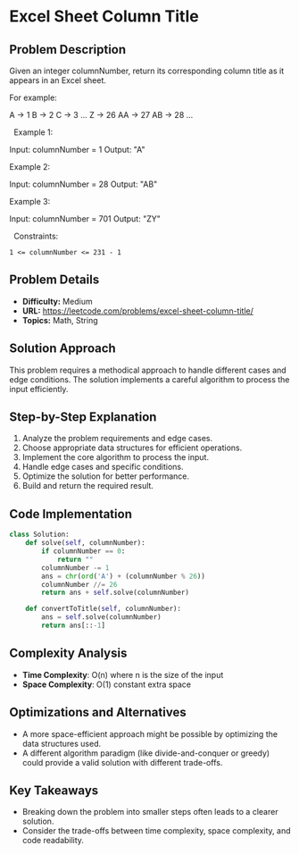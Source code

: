 # Excel Sheet Column Title

## Problem Description

Given an integer columnNumber, return its corresponding column title as it appears in an Excel sheet.

For example:


A -> 1
B -> 2
C -> 3
...
Z -> 26
AA -> 27
AB -> 28 
...


 
Example 1:


Input: columnNumber = 1
Output: "A"


Example 2:


Input: columnNumber = 28
Output: "AB"


Example 3:


Input: columnNumber = 701
Output: "ZY"


 
Constraints:


	1 <= columnNumber <= 231 - 1

## Problem Details

- **Difficulty:** Medium
- **URL:** https://leetcode.com/problems/excel-sheet-column-title/
- **Topics:** Math, String

## Solution Approach

This problem requires a methodical approach to handle different cases and edge conditions. The solution implements a careful algorithm to process the input efficiently.

## Step-by-Step Explanation

1. Analyze the problem requirements and edge cases.
2. Choose appropriate data structures for efficient operations.
3. Implement the core algorithm to process the input.
4. Handle edge cases and specific conditions.
5. Optimize the solution for better performance.
6. Build and return the required result.

## Code Implementation

```python
class Solution:
    def solve(self, columnNumber):
        if columnNumber == 0:
            return ""
        columnNumber -= 1
        ans = chr(ord('A') + (columnNumber % 26))
        columnNumber //= 26
        return ans + self.solve(columnNumber)

    def convertToTitle(self, columnNumber):
        ans = self.solve(columnNumber)
        return ans[::-1]
```

## Complexity Analysis

- **Time Complexity**: O(n) where n is the size of the input
- **Space Complexity**: O(1) constant extra space

## Optimizations and Alternatives

- A more space-efficient approach might be possible by optimizing the data structures used.
- A different algorithm paradigm (like divide-and-conquer or greedy) could provide a valid solution with different trade-offs.


## Key Takeaways

- Breaking down the problem into smaller steps often leads to a clearer solution.
- Consider the trade-offs between time complexity, space complexity, and code readability.

